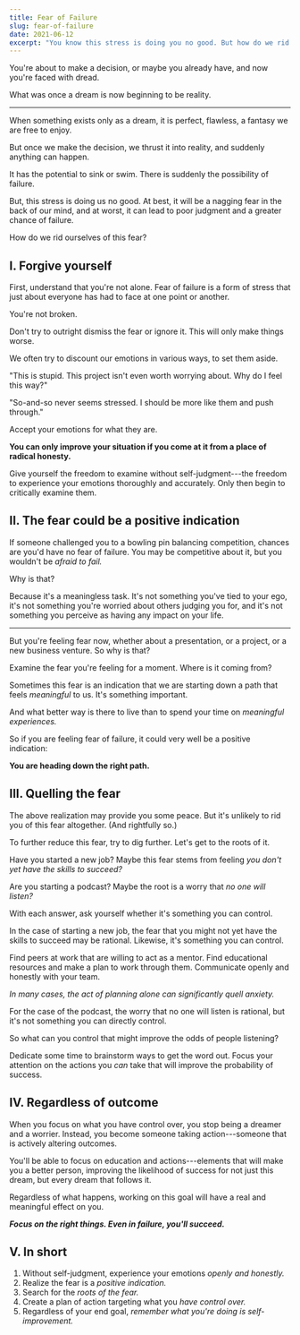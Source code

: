 ```yaml
---
title: Fear of Failure
slug: fear-of-failure
date: 2021-06-12
excerpt: "You know this stress is doing you no good. But how do we rid ourselves of this fear?"
---
```


You're about to make a decision, or maybe you already have, and now you're faced with dread.

What was once a dream is now beginning to be reality.

---

When something exists only as a dream, it is perfect, flawless, a fantasy we are free to enjoy.

But once we make the decision, we thrust it into reality, and suddenly anything can happen.

It has the potential to sink or swim. There is suddenly the possibility of failure.

But, this stress is doing us no good. At best, it will be a nagging fear in the back of our mind, and at worst, it can lead to poor judgment and a greater chance of failure.

How do we rid ourselves of this fear?


## I. Forgive yourself

First, understand that you're not alone. Fear of failure is a form of stress that just about everyone has had to face at one point or another.

You're not broken.

Don't try to outright dismiss the fear or ignore it. This will only make things worse.

We often try to discount our emotions in various ways, to set them aside.

"This is stupid. This project isn't even worth worrying about. Why do I feel this way?"

"So-and-so never seems stressed. I should be more like them and push through."

Accept your emotions for what they are.

**You can only improve your situation if you come at it from a place of radical honesty.**

Give yourself the freedom to examine without self-judgment---the freedom to experience your emotions thoroughly and accurately. Only then begin to critically examine them.


## II. The fear could be a positive indication

If someone challenged you to a bowling pin balancing competition, chances are you'd have no fear of failure. You may be competitive about it, but you wouldn't be *afraid to fail.*

Why is that?

Because it's a meaningless task. It's not something you've tied to your ego, it's not something you're worried about others judging you for, and it's not something you perceive as having any impact on your life.

---

But you're feeling fear now, whether about a presentation, or a project, or a new business venture. So why is that?

Examine the fear you're feeling for a moment. Where is it coming from?

Sometimes this fear is an indication that we are starting down a path that feels *meaningful* to us. It's something important.

And what better way is there to live than to spend your time on *meaningful experiences.*

So if you are feeling fear of failure, it could very well be a positive indication:

**You are heading down the right path.**

## III. Quelling the fear

The above realization may provide you some peace. But it's unlikely to rid you of this fear altogether. (And rightfully so.)

To further reduce this fear, try to dig further. Let's get to the roots of it.

Have you started a new job? Maybe this fear stems from feeling *you don't yet have the skills to succeed?*

Are you starting a podcast? Maybe the root is a worry that *no one will listen?*

With each answer, ask yourself whether it's something you can control.

In the case of starting a new job, the fear that you might not yet have the skills to succeed may be rational. Likewise, it's something you can control.

Find peers at work that are willing to act as a mentor. Find educational resources and make a plan to work through them. Communicate openly and honestly with your team.

*In many cases, the act of planning alone can significantly quell anxiety.*

For the case of the podcast, the worry that no one will listen is rational, but it's not something you can directly control.

So what can you control that might improve the odds of people listening?

Dedicate some time to brainstorm ways to get the word out. Focus your attention on the actions you *can* take that will improve the probability of success.


## IV. Regardless of outcome

When you focus on what you have control over, you stop being a dreamer and a worrier. Instead, you become someone taking action---someone that is actively altering outcomes.

You'll be able to focus on education and actions---elements that will make you a better person, improving the likelihood of success for not just this dream, but every dream that follows it.

Regardless of what happens, working on this goal will have a real and meaningful effect on you.

***Focus on the right things. Even in failure, you'll succeed.***


## V. In short

1. Without self-judgment, experience your emotions *openly and honestly.*
2. Realize the fear is a *positive indication.*
3. Search for the *roots of the fear.*
4. Create a plan of action targeting what you *have control over.*
5. Regardless of your end goal, *remember what you're doing is self-improvement.*
